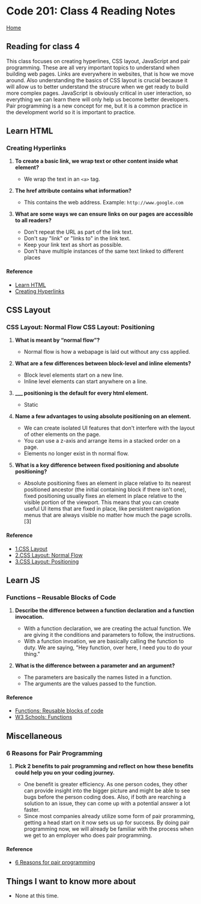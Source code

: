 # Code 201: Class 4 Reading Notes

[Home](https://mtorres6739.github.io/reading-notes/)

## Reading for class 4

This class focuses on creating hyperlines, CSS layout, JavaScript and pair programming.  These are all very important topics to understand when building web pages.  Links are everywhere in websites, that is how we move around.  Also understanding the basics of CSS layout is crucial because it will allow us to better understand the strucure when we get ready to build more complex pages.  JavaScript is obviously critical in user interaction, so everything we can learn there will only help us become better developers.  Pair programming is a new concept for me, but it is a common practice in the development world so it is important to practice.

## Learn HTML

### Creating Hyperlinks

1. **To create a basic link, we wrap text or other content inside what element?**

    - We wrap the text in an ```<a>``` tag.

2. **The href attribute contains what information?**

    - This contains the web address. Example: ```http://www.google.com```

3. **What are some ways we can ensure links on our pages are accessible to all readers?**

    - Don't repeat the URL as part of the link text.
    - Don't say "link" or "links to" in the link text.
    - Keep your link text as short as possible.
    - Don't have multiple instances of the same text linked to different places

#### Reference

- [Learn HTML](https://developer.mozilla.org/en-US/docs/Learn/HTML)
- [Creating Hyperlinks](https://developer.mozilla.org/en-US/docs/Learn/HTML/Introduction_to_HTML/Creating_hyperlinks)

## CSS Layout

### CSS Layout: Normal Flow CSS Layout: Positioning

1. **What is meant by “normal flow”?**

    - Normal flow is how a webapage is laid out without any css applied.

2. **What are a few differences between block-level and inline elements?**

    - Block level elements start on a new line.
    - Inline level elements can start anywhere on a line.

3. **___ positioning is the default for every html element.**

    - Static

4. **Name a few advantages to using absolute positioning on an element.**

    - We can create isolated UI features that don't interfere with the layout of other elements on the page.
    - You can use a z-axis and arrange items in a stacked order on a page.
    - Elements no longer exist in th normal flow.

5. **What is a key difference between fixed positioning and absolute positioning?**

    - Absolute positioning fixes an element in place relative to its nearest positioned ancestor (the initial containing block if there isn't one), fixed positioning usually fixes an element in place relative to the visible portion of the viewport. This means that you can create useful UI items that are fixed in place, like persistent navigation menus that are always visible no matter how much the page scrolls.[3]

#### Reference

- [1.CSS Layout](https://developer.mozilla.org/en-US/docs/Learn/CSS/CSS_layout)
- [2.CSS Layout: Normal Flow](https://developer.mozilla.org/en-US/docs/Learn/CSS/CSS_layout/Normal_Flow)
- [3.CSS Layout: Positioning](https://developer.mozilla.org/en-US/docs/Learn/CSS/CSS_layout/Positioning)

## Learn JS

### Functions – Reusable Blocks of Code

1. **Describe the difference between a function declaration and a function invocation.**

    - With a function declaration, we are creating the actual function.  We are giving it the conditions and parameters to follow, the instructions.
    - With a function invoation, we are basically calling the function to duty.  We are saying, "Hey function, over here, I need you to do your thing."

2. **What is the difference between a parameter and an argument?**

    - The parameters are basically the names listed in a function.
    - The arguments are the values passed to the function.

#### Reference

- [Functions: Reusable blocks of code](https://developer.mozilla.org/en-US/docs/Learn/JavaScript/Building_blocks/Functions)
- [W3 Schools: Functions](https://www.w3schools.com/js/js_function_parameters.asp)

## Miscellaneous

### 6 Reasons for Pair Programming

1. **Pick 2 benefits to pair programming and reflect on how these benefits could help you on your coding journey.**

    - One benefit is greater efficiency.  As one person codes, they other can provide insight into the bigger picture and might be able to see bugs before the person coding does.  Also, if both are rearching a solution to an issue, they can come up with a potential answer a lot faster.
    - Since most companies already utilize some form of pair proramming, getting a head start on it now sets us up for success.  By doing pair programming now, we will already be familiar with the process when we get to an employer who does pair programming.

#### Reference

- [6 Reasons for pair programming](https://www.codefellows.org/blog/6-reasons-for-pair-programming/)

## Things I want to know more about

  - None at this time.